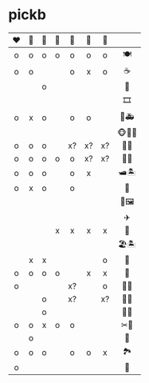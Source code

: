# pickb


| ❤    | 💛   | 💙   | 🤍   | 💜   | 🖤   | 🧡   |        |
| :--: | :--: | :--: | :--: | :--: | :--: | :--: | :--:   |
| o    | o    | o    | o    | o    | o    | o    | 🍽     |
| o    | o    |      |      | o    | x    | o    | ☕     |
|      |      | o    |      |      |      |      | 🍰     |
|      |      |      |      |      |      |      | 🎞     |
| o    | x    | o    |      | o    | o    |      | 🧪🚑   |
|      |      |      |      |      |      |      | 🐵🦁🦓 |
| o    | o    | o    |      | x?   | x?   | x?   | 🎄🐝   |
| o    | o    | o    | o    | o    | x?   | x?   | 🎄🌰   |
| o    | o    | o    |      | o    | x    |      | 🛥🏝   |
| o    | x    | o    |      | o    |      |      | 📩     |
|      |      |      |      |      |      |      | 🎨🖼   |
|      |      |      |      |      |      |      | ✈      |
|      |      |      | x    | x    | x    | x    | 🚌     |
|      |      |      |      |      |      |      | 🏖🏝️   |
|      | x    | x    |      |      |      | o    | 🍔     |
| o    | o    | o    | o    |      | x    | x    | 🏪     |
| o    |      |      |      | x?   |      | o    | 🛒🍄   |
|      |      | o    |      | x?   |      | x?     | 🛒🍌   |
|      |      | o    |      |      |      |      | 🌭🍞   |
| o    | o    | x    | o    | o    |      |      | ✂💈    |
|      | o    |      |      |      |      |      | 👒     |
| o    | o    | o    |      | o    | o    | x    | 🏞     |
| o    |      |      |      |      |      |      | 🍣     |



